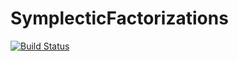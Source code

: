 # SymplecticFactorizations

[![Build Status](https://github.com/apkille/SymplecticFactorizations.jl/actions/workflows/CI.yml/badge.svg?branch=main)](https://github.com/apkille/SymplecticFactorizations.jl/actions/workflows/CI.yml?query=branch%3Amain)
